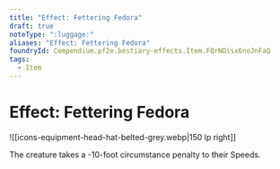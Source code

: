 ```yaml
---
title: "Effect: Fettering Fedora"
draft: true
noteType: ":luggage:"
aliases: "Effect: Fettering Fedora"
foundryId: Compendium.pf2e.bestiary-effects.Item.FQrNDisx6noJnFaQ
tags:
  - Item
---
```


# Effect: Fettering Fedora
![[icons-equipment-head-hat-belted-grey.webp|150 lp right]]

The creature takes a -10-foot circumstance penalty to their Speeds.
